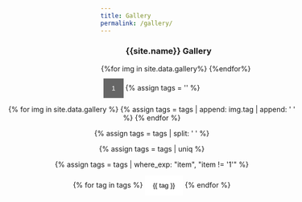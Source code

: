 ```yaml
---
title: Gallery
permalink: /gallery/
---
```


<html lang="en">
<head>
<style>
* {
box-sizing: border-box;
    }
.row {
  width:100%;
  margin: 1px;
  align: center;
}
.column {
  float: left;
  display: none;
}
/* Clear floats after rows */ 
.row:after {
  content: "";
  display: table;
  clear: both;
}
/* Style the buttons */
.btn {
  border: none;
  outline: none;
  padding: 12px 16px;
  background-color: white;
  cursor: pointer;
}
.btn:hover {
  background-color: #ddd;
}
.btn.active {
  background-color: #666;
  color: white;
}
</style>
</head>
<body>

<h3 style="margin-left:50px"> {{site.name}} Gallery </h3>

<div class="row">
  {%for img in site.data.gallery%}
    <div class="column {{img.tag}}" style="padding:2px">
      <a href="/images/gallery/{{img.img}}" target="_blank">
        <img src="/images/gallery/{{img.img}}" style="height:150px; width:200px;">
      </a>
      <p style="width:200px; text-align:center; font-size:15px">{{img.caption}}</p>
      <span style="display: block; margin-bottom: 1em"></span>
    </div>
  {%endfor%}
</div>

<div id="myBtnContainer" style="text-align:center; margin-left:-200px; padding:10px">
  <button class="btn active" onclick="filterSelection('1')">1</button>
  {% assign tags = '' %}
  
  <!-- loop through all images and add their tags to the tags variable separated by a comma-->
  {% for img in site.data.gallery %}
    {% assign tags = tags | append: img.tag | append: ' ' %}
  {% endfor %}

  <!-- remove duplicates -->
  {% assign tags = tags | split: ' ' %}

  <!-- remove the duplicates -->
  {% assign tags = tags | uniq %}  

  <!-- remove the tag "1" -->
  {% assign tags = tags | where_exp: "item", "item != '1'" %}

  <!-- loop through the tags variable and create a button for each tag -->
  {% for tag in tags %}
      <button class="btn" onclick="filterSelection('{{ tag }}')">{{ tag }}</button>
  {% endfor %}  
</div>

<span style="display: block; margin-bottom: 2em"></span>


<script>
filterSelection("1")
function filterSelection(c) {
  var x, i;
  x = document.getElementsByClassName("column");
  if (c == "all") c = "";
  for (i = 0; i < x.length; i++) {
    w3RemoveClass(x[i], "show");
    if (x[i].className.indexOf(c) > -1) w3AddClass(x[i], "show");
  }
}
function w3AddClass(element, name) {
  var i, arr1, arr2;
  arr1 = element.className.split(" ");
  arr2 = name.split(" ");
  for (i = 0; i < arr2.length; i++) {
    if (arr1.indexOf(arr2[i]) == -1) {element.className += " " + arr2[i];}
  }
}
function w3RemoveClass(element, name) {
  var i, arr1, arr2;
  arr1 = element.className.split(" ");
  arr2 = name.split(" ");
  for (i = 0; i < arr2.length; i++) {
    while (arr1.indexOf(arr2[i]) > -1) {
      arr1.splice(arr1.indexOf(arr2[i]), 1);     
    }
  }
  element.className = arr1.join(" ");
}

// Add active class to the current button (highlight it)
var btnContainer = document.getElementById("myBtnContainer");
var btns = btnContainer.getElementsByClassName("btn");
for (var i = 0; i < btns.length; i++) {
  btns[i].addEventListener("click", function(){
    var current = document.getElementsByClassName("active");
    current[0].className = current[0].className.replace(" active", "");
    this.className += " active";
  });
}
</script>


</body>
</html>